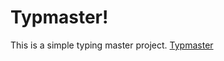 # Typmaster!
This is a simple typing master project.
[Typmaster](https://user-images.githubusercontent.com/119871916/232903382-6db4e514-405e-4406-bc71-90ed31fc7f6a.jpg)
